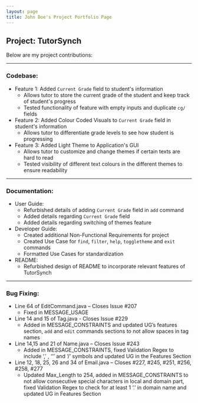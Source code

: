 ```yaml
---
layout: page
title: John Doe's Project Portfolio Page
---
```


## Project: TutorSynch

Below are my project contributions:

***
### Codebase:
* Feature 1: Added `Current Grade` field to student's information
  * Allows tutor to store the current grade of the student and keep track of student's progress
  * Tested functionality of feature with empty inputs and duplicate `cg/` fields
* Feature 2: Added Colour Coded Visuals to `Current Grade` field in student's information
  * Allows tutor to differentiate grade levels to see how student is progressing
* Feature 3: Added Light Theme to Application's GUI
  * Allows tutor to customize and change themes if certain texts are hard to read 
  * Tested visibility of different text colours in the different themes to ensure readability
***
### Documentation:
* User Guide:
  * Refurbished details of adding `Current Grade` field in `add` command
  * Added details regarding `Current Grade` field
  * Added details regarding switching of themes feature
* Developer Guide:
  * Created additional Non-Functional Requirements for project
  * Created Use Case for `find`, `filter`, `help`, `toggletheme` and `exit` commands
  * Formatted Use Cases for standardization
* README:
  * Refurbished design of README to incorporate relevant features of TutorSynch
***
### Bug Fixing:
* Line 64 of EditCommand.java – Closes Issue #207
  * Fixed in MESSAGE_USAGE 
* Line 14 and 15 of Tag.java - Closes Issue #229
  * Added in MESSAGE_CONSTRAINTS and updated UG’s features section, `add` and `edit` commands sections to not allow spaces in tag names 
* Line 14,15 and 21 of Name.java – Closes Issue #243
  * Added in MESSAGE_CONSTRAINTS, fixed Validation Regex to include ‘,’ , ‘’’ and ‘/’ symbols and updated UG in the Features Section
* Line 12, 18, 25, 26 and 34 of Email.java – Closes #227, #245, #251, #256, #258, #277
  * Updated Max_Length to 254, added in MESSAGE_CONSTRAINTS to not allow consecutive special characters in local and domain part, fixed Validation Regex to check for at least 1 ‘.’ in domain name and updated UG in Features Section
